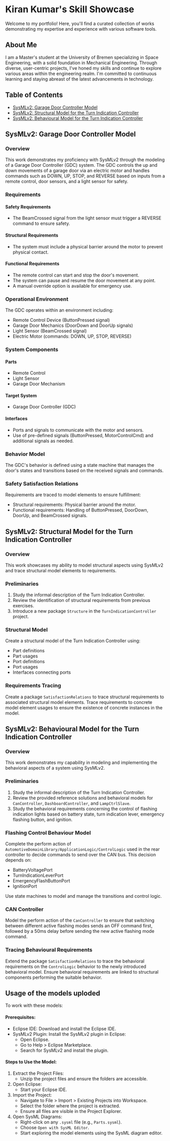 # Kiran Kumar's Skill Showcase

Welcome to my portfolio! Here, you'll find a curated collection of works demonstrating my expertise and experience with various software tools.

## About Me
I am a Master's student at the University of Bremen specializing in Space Engineering, with a solid foundation in Mechanical Engineering. Through diverse, user-centric projects, I've honed my skills and continue to explore various areas within the engineering realm. I'm committed to continuous learning and staying abreast of the latest advancements in technology.

## Table of Contents
- [SysMLv2: Garage Door Controller Model](#sysmlv2-garage-door-controller-model)
- [SysMLv2: Structural Model for the Turn Indication Controller](#sysmlv2-structural-model-for-the-turn-indication-controller)
- [SysMLv2: Behavioural Model for the Turn Indication Controller](#sysmlv2-behavioural-model-for-the-turn-indication-controller)

## SysMLv2: Garage Door Controller Model

### Overview
This work demonstrates my proficiency with SysMLv2 through the modeling of a Garage Door Controller (GDC) system. The GDC controls the up and down movements of a garage door via an electric motor and handles commands such as DOWN, UP, STOP, and REVERSE based on inputs from a remote control, door sensors, and a light sensor for safety.

### Requirements
#### Safety Requirements
- The BeamCrossed signal from the light sensor must trigger a REVERSE command to ensure safety.

#### Structural Requirements
- The system must include a physical barrier around the motor to prevent physical contact.

#### Functional Requirements
- The remote control can start and stop the door's movement.
- The system can pause and resume the door movement at any point.
- A manual override option is available for emergency use.

### Operational Environment
The GDC operates within an environment including:
- Remote Control Device (ButtonPressed signal)
- Garage Door Mechanics (DoorDown and DoorUp signals)
- Light Sensor (BeamCrossed signal)
- Electric Motor (commands: DOWN, UP, STOP, REVERSE)

### System Components
#### Parts
- Remote Control
- Light Sensor
- Garage Door Mechanism

#### Target System
- Garage Door Controller (GDC)

#### Interfaces
- Ports and signals to communicate with the motor and sensors.
- Use of pre-defined signals (ButtonPressed, MotorControlCmd) and additional signals as needed.

### Behavior Model
The GDC's behavior is defined using a state machine that manages the door's states and transitions based on the received signals and commands.

### Safety Satisfaction Relations
Requirements are traced to model elements to ensure fulfillment:
- Structural requirements: Physical barrier around the motor.
- Functional requirements: Handling of ButtonPressed, DoorDown, DoorUp, and BeamCrossed signals.

## SysMLv2: Structural Model for the Turn Indication Controller

### Overview
This work showcases my ability to model structural aspects using SysMLv2 and trace structural model elements to requirements.

### Preliminaries
1. Study the informal description of the Turn Indication Controller.
2. Review the identification of structural requirements from previous exercises.
3. Introduce a new package `Structure` in the `TurnIndicationController` project.

### Structural Model
Create a structural model of the Turn Indication Controller using:
- Part definitions
- Part usages
- Port definitions
- Port usages
- Interfaces connecting ports

### Requirements Tracing
Create a package `SatisfactionRelations` to trace structural requirements to associated structural model elements. Trace requirements to concrete model element usages to ensure the existence of concrete instances in the model.


## SysMLv2: Behavioural Model for the Turn Indication Controller

### Overview
This work demonstrates my capability in modeling and implementing the behavioral aspects of a system using SysMLv2.

### Preliminaries
1. Study the informal description of the Turn Indication Controller.
2. Review the provided reference solutions and behavioral models for `CanController`, `DashboardController`, and `LampCtrlSlave`.
3. Study the behavioral requirements concerning the control of flashing indication lights based on battery state, turn indication lever, emergency flashing button, and ignition.

### Flashing Control Behaviour Model
Complete the perform action of `AutomotiveDomainLibrary/ApplicationLogic/ControlLogic` used in the rear controller to decide commands to send over the CAN bus. This decision depends on:
- BatteryVoltagePort
- TurnIndicationLeverPort
- EmergencyFlashButtonPort
- IgnitionPort

Use state machines to model and manage the transitions and control logic.

### CAN Controller
Model the perform action of the `CanController` to ensure that switching between different active flashing modes sends an OFF command first, followed by a 50ms delay before sending the new active flashing mode command.

### Tracing Behavioural Requirements
Extend the package `SatisfactionRelations` to trace the behavioral requirements on the `ControlLogic` behavior to the newly introduced behavioral model. Ensure behavioral requirements are linked to structural components performing the suitable behavior.

## Usage of the models uploded
To work with these models:
#### Prerequisites:
- Eclipse IDE: Download and install the Eclipse IDE.
- SysMLv2 Plugin: Install the SysMLv2 plugin in Eclipse:
  - Open Eclipse.
  - Go to Help > Eclipse Marketplace.
  - Search for SysMLv2 and install the plugin.

#### Steps to Use the Model:
1. Extract the Project Files:
   - Unzip the project files and ensure the folders are accessible.
2. Open Eclipse:
   - Start your Eclipse IDE.
3. Import the Project:
   - Navigate to File > Import > Existing Projects into Workspace.
   - Select the folder where the project is extracted.
   - Ensure all files are visible in the Project Explorer.
4. Open SysML Diagrams:
   - Right-click on any `.sysml` file (e.g., `Parts.sysml`).
   - Choose `Open with SysML Editor`.
   - Start exploring the model elements using the SysML diagram editor.

